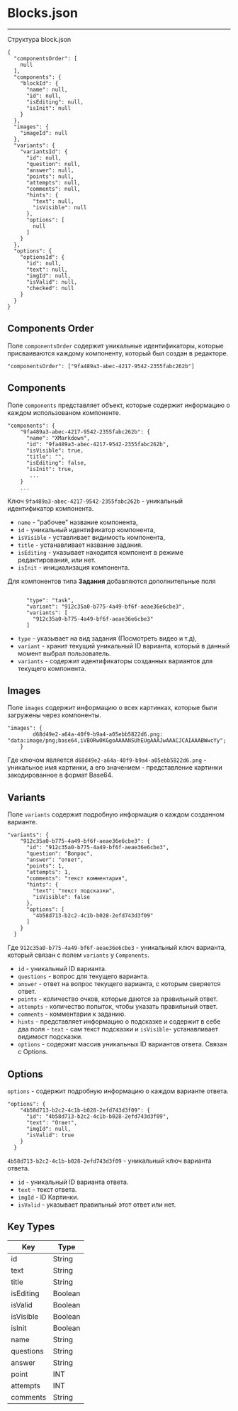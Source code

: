 # Blocks.json
----
Структура block.json

```
{
  "componentsOrder": [
    null
  ],
  "components": {
    "blockId": {
      "name": null,
      "id": null,
      "isEditing": null,
      "isInit": null
    }
  },
  "images": {
    "imageId": null
  },
  "variants": {
    "variantsId": {
      "id": null,
      "question": null,
      "answer": null,
      "points": null,
      "attempts": null,
      "comments": null,
      "hints": {
        "text": null,
        "isVisible": null
      },
      "options": [
        null
      ]
    }
  },
  "options": {
    "optionsId": {
      "id": null,
      "text": null,
      "imgId": null,
      "isValid": null,
      "checked": null
    }
  }
}
```
## Components Order

Поле ```componentsOrder``` содержит уникальные идентификаторы, которые присваиваются каждому компоненту, который был создан в редакторе.

```
"componentsOrder": ["9fa489a3-abec-4217-9542-2355fabc262b"]
```

## Components
Поле  ```components``` представляет объект, которые содержит информацию о каждом использованом компоненте. 
```
"components": {
    "9fa489a3-abec-4217-9542-2355fabc262b": {
      "name": "XMarkdown",
      "id": "9fa489a3-abec-4217-9542-2355fabc262b",
      "isVisible": true,
      "title": "",
      "isEditing": false,
      "isInit": true,
       ...
    }
    ...
```
Ключ ```9fa489a3-abec-4217-9542-2355fabc262b``` -  уникальный идентификатор компонента.
* ```name``` - "рабочее" название компонента, 
* ```id``` - уникальный идентификатор компонента, 
* ```isVisible``` - уставливает видимость компонента,
* ```title``` - устанавливает название задания.
* ```isEditing``` - указывает находится компонент в режиме редактирования, или нет.
* ```isInit``` - инициализация компонента.

Для компонентов типа **Задания**  добавляются дополнительные поля 
```
	
      "type": "task",
      "variant": "912c35a0-b775-4a49-bf6f-aeae36e6cbe3",
      "variants": [
        "912c35a0-b775-4a49-bf6f-aeae36e6cbe3"
      ]
```
* ```type``` - указывает на вид задания (Посмотреть видео и т.д),
* ```variant``` - хранит текущий уникальный ID варианта, который в данный момент выбрал пользователь.
* ```variants``` - содержит идентификаторы созданных вариантов для текущего компонента.

## Images
Поле ```images``` содержит информацию о всех картинках, которые были загружены через компоненты.
``` 
"images": {
		d68d49e2-a64a-40f9-b9a4-a05ebb5822d6.png: "data:image/png;base64,iVBORw0KGgoAAAANSUhEUgAAAJwAAACJCAIAAABWwcYy";
   	}
```
Где ключом является ```d68d49e2-a64a-40f9-b9a4-a05ebb5822d6.png``` - уникальное имя картинки, а его значением - представление картинки закодированное в формат Base64.

## Variants
Поле ```variants``` содержит подробную информация о каждом созданном варианте.
```
"variants": {
    "912c35a0-b775-4a49-bf6f-aeae36e6cbe3": {
      "id": "912c35a0-b775-4a49-bf6f-aeae36e6cbe3",
      "question": "Вопрос",
      "answer": "ответ",
      "points": 1,
      "attempts": 1,
      "comments": "текст комментария",
      "hints": {
        "text": "текст подсказки",
        "isVisible": false
      },
      "options": [
        "4b58d713-b2c2-4c1b-b028-2efd743d3f09"
      ]
    }
  }
```
Где ```912c35a0-b775-4a49-bf6f-aeae36e6cbe3``` - уникальный ключ варианта, который связан с полем ```variants``` у ```Components```.
* ```id``` - уникальный ID варианта.
* ```questions``` - вопрос для текущего варианта.
* ```answer``` - ответ на вопрос текущего варианта, с которым сверяется ответ.
* ```points``` - количество очков, которые даются за правильный ответ.
* ```attempts``` - количество попыток, чтобы указать правильный ответ.
* ```comments``` - комментарии к заданию.
* ```hints``` - представляет информацию о подсказке и содержит в себе два поля - ```text``` - сам текст подсказки и ```isVisible```- устанавливает видимост подсказки.
* ```options``` - содержит массив уникальных ID вариантов ответа. Связан с Options.

## Options
```options``` - содержит подробную информацию о каждом варианте ответа.
```
"options": {
    "4b58d713-b2c2-4c1b-b028-2efd743d3f09": {
      "id": "4b58d713-b2c2-4c1b-b028-2efd743d3f09",
      "text": "Ответ",
      "imgId": null,
      "isValid": true
    }
  }
```
```4b58d713-b2c2-4c1b-b028-2efd743d3f09``` - уникальный ключ варианта ответа.
* ```id``` - уникальный ID варианта ответа.
* ```text``` -  текст ответа.
* ```imgId``` - ID Картинки.
* ```isValid``` - указывает правильный этот ответ или нет.

## Key Types

| Key       | Type    |
|-----------|---------|
| id        | String  |
| text      | String  |
| title     | String  |
| isEditing | Boolean |
| isValid   | Boolean |
| isVisible | Boolean |
| isInit    | Boolean |
| name      | String  |
| questions | String  |
| answer    | String  |
| point     | INT     |
| attempts  | INT     |
| comments  | String  |

